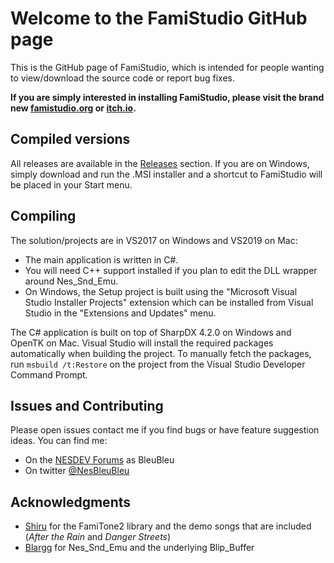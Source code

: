 # Welcome to the FamiStudio GitHub page
This is the GitHub page of FamiStudio, which is intended for people wanting to view/download the source code or report bug fixes.

**If you are simply interested in installing FamiStudio, please visit the brand new [famistudio.org](https://famistudio.org/) or [itch.io](https://bleubleu.itch.io/famistudio).**

## Compiled versions
All releases are available in the [Releases](https://github.com/BleuBleu/FamiStudio/releases) section. If you are on Windows, simply download and run the .MSI installer and a shortcut to FamiStudio will be placed in your Start menu.

## Compiling
The solution/projects are in VS2017 on Windows and VS2019 on Mac:
- The main application is written in C#.
- You will need C++ support installed if you plan to edit the DLL wrapper around Nes_Snd_Emu.
- On Windows, the Setup project is built using the "Microsoft Visual Studio Installer Projects" extension which can be installed from Visual Studio in the "Extensions and Updates" menu.

The C# application is built on top of SharpDX 4.2.0 on Windows and OpenTK on Mac. Visual Studio will install the required packages automatically when building the project.
To manually fetch the packages, run `msbuild /t:Restore` on the project from the Visual Studio Developer Command Prompt.

## Issues and Contributing
Please open issues contact me if you find bugs or have feature suggestion ideas. 
You can find me:
- On the [NESDEV Forums](https://forums.nesdev.com/) as BleuBleu 
- On twitter [@NesBleuBleu](http://www.twitter.com/nesbleubleu)

## Acknowledgments
- [Shiru](https://shiru.untergrund.net/code.shtml) for the FamiTone2 library and the demo songs that are included (_After the Rain_ and _Danger Streets_)
- [Blargg](http://www.slack.net/~ant/) for Nes_Snd_Emu and the underlying Blip_Buffer

